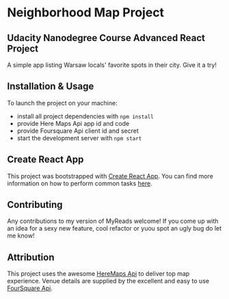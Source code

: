 # Neighborhood Map Project
## Udacity Nanodegree Course Advanced React Project 

A simple app listing Warsaw locals' favorite spots in their city. Give it a try!

## Installation & Usage

To launch the project on your machine:
* install all project dependencies with `npm install`
* provide Here Maps Api app id and code
* provide Foursquare Api client id and secret
* start the development server with `npm start`


## Create React App

This project was bootstrapped with [Create React App](https://github.com/facebookincubator/create-react-app). You can find more information on how to perform common tasks [here](https://github.com/facebookincubator/create-react-app/blob/master/packages/react-scripts/template/README.md).

## Contributing
Any contributions to my version of MyReads welcome! If you come up with an idea for a sexy new feature, cool refactor or yuou spot an ugly bug do let me know!

## Attribution
This project uses the awesome [HereMaps Api](https://developer.here.com/) to deliver top map experience. Venue details are supplied by the excellent and easy to use [FourSquare Api](https://developer.foursquare.com/).